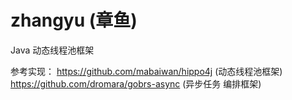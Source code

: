 # zhangyu (章鱼)
Java 动态线程池框架

参考实现：
https://github.com/mabaiwan/hippo4j (动态线程池框架)
https://github.com/dromara/gobrs-async (异步任务 编排框架)